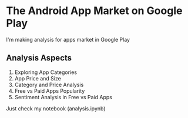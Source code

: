 # The Android App Market on Google Play
 I'm making analysis for apps market in Google Play

## Analysis Aspects
1. Exploring App Categories
2. App Price and Size
3. Category and Price Analysis
4. Free vs Paid Apps Popularity
5. Sentiment Analysis in Free vs Paid Apps

Just check my notebook (analysis.ipynb)
